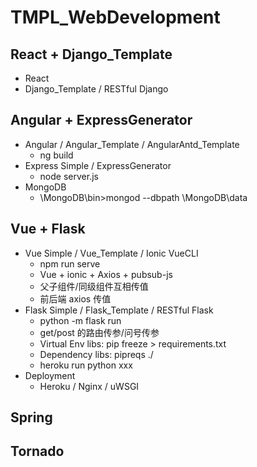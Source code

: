 # TMPL_WebDevelopment

## React + Django_Template
- React
- Django_Template / RESTful Django

## Angular + ExpressGenerator
- Angular / Angular_Template / AngularAntd_Template
  - ng build
- Express Simple / ExpressGenerator
  - node server.js
- MongoDB 
  - \MongoDB\bin>mongod --dbpath \MongoDB\data

## Vue + Flask
- Vue Simple / Vue_Template / Ionic VueCLI
  - npm run serve
  - Vue + ionic + Axios + pubsub-js
  - 父子组件/同级组件互相传值
  - 前后端 axios 传值
- Flask Simple / Flask_Template / RESTful Flask
  - python -m flask run
  - get/post 的路由传参/问号传参
  - Virtual Env libs: pip freeze > requirements.txt
  - Dependency libs: pipreqs ./
  - heroku run python xxx
- Deployment
  - Heroku / Nginx / uWSGI
## Spring

## Tornado
